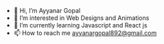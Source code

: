 - 👋 Hi, I’m Ayyanar Gopal
- 👀 I’m interested in Web Designs and Animations
- 🌱 I’m currently learning Javascript and React js
- 📫 How to reach me ayyanargopal892@gmail.com

<!---
AyyanarGopal/AyyanarGopal is a ✨ special ✨ repository because its `README.md` (this file) appears on your GitHub profile.
You can click the Preview link to take a look at your changes.
--->
